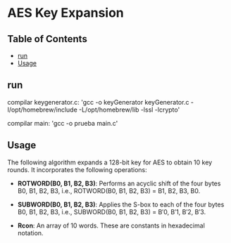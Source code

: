 # AES Key Expansion

## Table of Contents

- [run](#run)
- [Usage](#usage)

## run

compilar keygenerator.c:
'gcc -o keyGenerator keyGenerator.c -I/opt/homebrew/include -L/opt/homebrew/lib -lssl -lcrypto'

compilar main:
'gcc -o prueba main.c'


## Usage

The following algorithm expands a 128-bit key for AES to obtain 10 key rounds. It incorporates the following operations:

- **ROTWORD(B0, B1, B2, B3)**: Performs an acyclic shift of the four bytes B0, B1, B2, B3, i.e., ROTWORD(B0, B1, B2, B3) = B1, B2, B3, B0.

- **SUBWORD(B0, B1, B2, B3)**: Applies the S-box to each of the four bytes B0, B1, B2, B3, i.e., SUBWORD(B0, B1, B2, B3) = B′0, B′1, B′2, B′3.

- **Rcon**: An array of 10 words. These are constants in hexadecimal notation.

